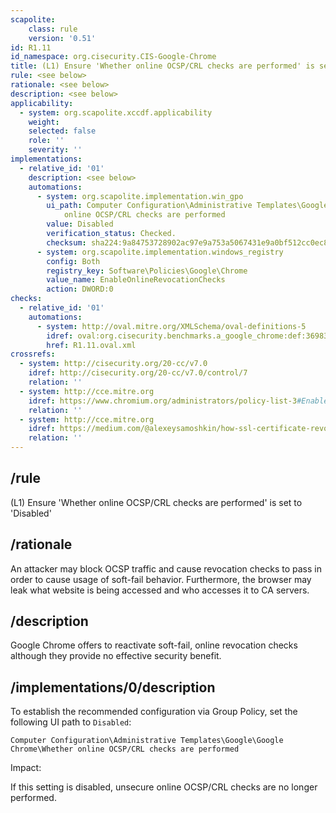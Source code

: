 ```yaml
---
scapolite:
    class: rule
    version: '0.51'
id: R1.11
id_namespace: org.cisecurity.CIS-Google-Chrome
title: (L1) Ensure 'Whether online OCSP/CRL checks are performed' is set to 'Disabled'
rule: <see below>
rationale: <see below>
description: <see below>
applicability:
  - system: org.scapolite.xccdf.applicability
    weight:
    selected: false
    role: ''
    severity: ''
implementations:
  - relative_id: '01'
    description: <see below>
    automations:
      - system: org.scapolite.implementation.win_gpo
        ui_path: Computer Configuration\Administrative Templates\Google\Google Chrome\Whether
            online OCSP/CRL checks are performed
        value: Disabled
        verification_status: Checked.
        checksum: sha224:9a84753728902ac97e9a753a5067431e9a0bf512cc0ec87f864e468c
      - system: org.scapolite.implementation.windows_registry
        config: Both
        registry_key: Software\Policies\Google\Chrome
        value_name: EnableOnlineRevocationChecks
        action: DWORD:0
checks:
  - relative_id: '01'
    automations:
      - system: http://oval.mitre.org/XMLSchema/oval-definitions-5
        idref: oval:org.cisecurity.benchmarks.a_google_chrome:def:36983400
        href: R1.11.oval.xml
crossrefs:
  - system: http://cisecurity.org/20-cc/v7.0
    idref: http://cisecurity.org/20-cc/v7.0/control/7
    relation: ''
  - system: http://cce.mitre.org
    idref: https://www.chromium.org/administrators/policy-list-3#EnableOnlineRevocationChecks
    relation: ''
  - system: http://cce.mitre.org
    idref: https://medium.com/@alexeysamoshkin/how-ssl-certificate-revocation-is-broken-in-practice-af3b63b9cb3
    relation: ''
---
```



## /rule

(L1) Ensure 'Whether online OCSP/CRL checks are performed' is set to
'Disabled'

## /rationale

An attacker may block OCSP traffic and cause revocation checks to pass
in order to cause usage of soft-fail behavior. Furthermore, the browser
may leak what website is being accessed and who accesses it to CA
servers.

## /description

Google Chrome offers to reactivate soft-fail, online revocation checks
although they provide no effective security benefit.

## /implementations/0/description

To establish the recommended configuration via Group Policy, set the
following UI path to `Disabled`:

`Computer Configuration\Administrative Templates\Google\Google Chrome\Whether online OCSP/CRL checks are performed`

Impact:

If this setting is disabled, unsecure online OCSP/CRL checks are no
longer performed.
